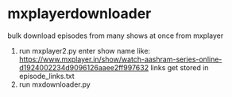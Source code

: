 # mxplayerdownloader
bulk download episodes from many shows at once from mxplayer

1. run mxplayer2.py
   enter show name like: https://www.mxplayer.in/show/watch-aashram-series-online-d1924002234d9096126aaee2ff997632
   links get stored in episode_links.txt
3. run mxdownloader.py
